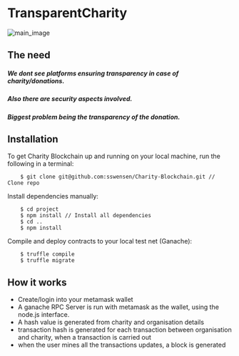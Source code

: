 # TransparentCharity

![main_image](https://blog.justgiving.com/wp-content/uploads/2020/09/Transparency-iStock-photo-paid-for_21-1.jpg)

## The need

##### We dont see platforms ensuring transparency in case of charity/donations.
##### Also there are security aspects involved.
##### Biggest problem being the transparency of the donation.

## Installation

To get Charity Blockchain up and running on your local machine, run the following in a terminal:

```shell
    $ git clone git@github.com:sswensen/Charity-Blockchain.git // Clone repo
```
Install dependencies manually:

``` shell
    $ cd project
    $ npm install // Install all dependencies
    $ cd ..
    $ npm install
```

Compile and deploy contracts to your local test net (Ganache):

```shell
    $ truffle compile
    $ truffle migrate
```

## How it works

* Create/login into your metamask wallet
* A ganache RPC Server is run with metamask as the wallet, using the node.js interface.
* A hash value is generated from charity and organisation details
* transaction hash is generated for each transaction between organisation and charity, when a transaction is carried out
* when the user mines all the transactions updates, a block is generated